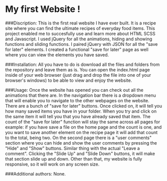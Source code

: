 # My first Website !

###Discription:
This is the first real website I have ever built. It is a recipe site where you can find the ultimate recipes of everyday food items.
This project enabled me to succesfully use and learn more about HTML SCSS and Javascript. I used jQuery for all the animations, hiding and showing functions and sliding functions. I paired jQuery with JSON for all the "save for later" elements. I created a functional "save for later" page as well where you can view the elements you have saved.

###Installation:
All you have to do is download all the files and folders from the repository and leave them as is. You can open the index.html page inside of your web browser (just drag and drop the file into one of your browser's windows) to be able to view and enjoy the website.

###Usage: 
Once the website has opened you can check out all the animations that there are. In the navigation bar there is a dropdown menu that will enable you to navigate to the other webpages on the website. There are a bunch of "save for later" buttons. Once clicked on, it will tell you how many saved items you have in your folder. When you try and click on the same item it will tell you that you have already saved that item. The count of the "save for later" function will stay the same across all pages for example: if you have save a file on the home page and the count is one, and you want to save another element on the recipe page it will add that count to the total, being two. On the second page there is a "user comments" section where you can hide and show the user comments by pressing the "Hide" and "Show" buttons. Similar thing with the actual "Leave a comment". Clicking the "Slide Up" and "Slide Down" buttons, it will make that section slide up and down. Other than that, my website is fully responsive, so it will work on any screen size.

###Additional authors:
None.
